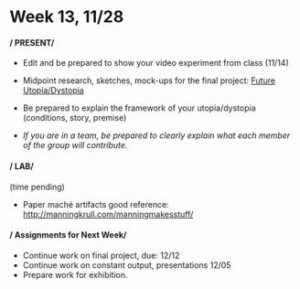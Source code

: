 # Week 13, 11/28 

#### / PRESENT/
* Edit and be prepared to show your video experiment from class (11/14)

* Midpoint research, sketches, mock-ups for the final project: [Future Utopia/Dystopia](future.md) 
* Be prepared to explain the framework of your utopia/dystopia (conditions, story, premise)
* *If you are in a team, be prepared to clearly explain what each member of the group will contribute.*

#### / LAB/
(time pending)
* Paper maché artifacts 
  good reference: http://manningkrull.com/manningmakesstuff/
  
#### / Assignments for Next Week/
* Continue work on final project, due: 12/12
* Continue work on constant output, presentations 12/05
* Prepare work for exhibition. 
